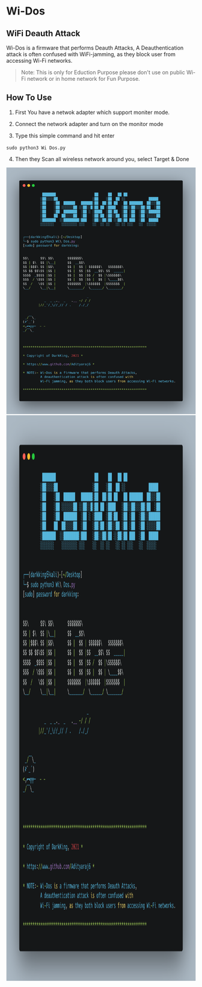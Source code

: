 # Wi-Dos
## WiFi Deauth Attack
Wi-Dos is a firmware that performs Deauth Attacks, A Deauthentication attack is often confused with WiFi-jamming, as they block user from accessing Wi-Fi networks. 

> Note: This is only for Eduction Purpose please don't use on public Wi-Fi network or in home network for Fun Purpose.

## How To Use


1. First You have a netwok adapter which support moniter mode.

2. Connect the network adapter and turn on the monitor mode 


3. Type this simple command and hit enter
  
  `sudo python3 Wi Dos.py`


4. Then they Scan all wireless network around you, select Target & Done   


![Wi-Dos](https://github.com/Adityaraj6/Wi-Dos/blob/main/Wi%20Dos.png)
<img src="https://github.com/Adityaraj6/Wi-Dos/blob/main/Wi%20Dos.png" width="1000" height="1500">


